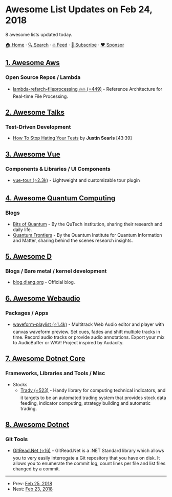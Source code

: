 # Awesome List Updates on Feb 24, 2018

8 awesome lists updated today.

[🏠 Home](/README.md) · [🔍 Search](https://www.trackawesomelist.com/search/) · [🔥 Feed](https://www.trackawesomelist.com/rss.xml) · [📮 Subscribe](https://trackawesomelist.us17.list-manage.com/subscribe?u=d2f0117aa829c83a63ec63c2f&id=36a103854c) · [❤️  Sponsor](https://github.com/sponsors/theowenyoung)



## [1. Awesome Aws](/content/donnemartin/awesome-aws/README.md)

### Open Source Repos / Lambda

*   [lambda-refarch-fileprocessing :fire::fire: (⭐449)](https://github.com/awslabs/lambda-refarch-fileprocessing) - Reference Architecture for Real-time File Processing.

## [2. Awesome Talks](/content/JanVanRyswyck/awesome-talks/README.md)

### Test-Driven Development

*   [How To Stop Hating Your Tests](https://vimeo.com/145917204) by **Justin Searls** \[43:39]

## [3. Awesome Vue](/content/vuejs/awesome-vue/README.md)

### Components & Libraries / UI Components

*   [vue-tour (⭐2.3k)](https://github.com/pulsardev/vue-tour) - Lightweight and customizable tour plugin

## [4. Awesome Quantum Computing](/content/desireevl/awesome-quantum-computing/README.md)

### Blogs

*   [Bits of Quantum](http://blog.qutech.nl/) - By the QuTech institution, sharing their research and daily life.
*   [Quantum Frontiers](https://quantumfrontiers.com/) - By the Quantum Institute for Quantum Information and Matter, sharing behind the scenes research insights.

## [5. Awesome D](/content/dlang-community/awesome-d/README.md)

### Blogs / Bare metal / kernel development

*   [blog.dlang.org](https://dlang.org/blog/) - Official blog.

## [6. Awesome Webaudio](/content/notthetup/awesome-webaudio/README.md)

### Packages / Apps

*   [waveform-playlist (⭐1.4k)](https://github.com/naomiaro/waveform-playlist) - Multitrack Web Audio editor and player with canvas waveform preview. Set cues, fades and shift multiple tracks in time. Record audio tracks or provide audio annotations. Export your mix to AudioBuffer or WAV! Project inspired by Audacity.

## [7. Awesome Dotnet Core](/content/thangchung/awesome-dotnet-core/README.md)

### Frameworks, Libraries and Tools / Misc

*   Stocks
    *   [Trady (⭐523)](https://github.com/lppkarl/Trady) - Handy library for computing technical indicators, and it targets to be an automated trading system that provides stock data feeding, indicator computing, strategy building and automatic trading.

## [8. Awesome Dotnet](/content/quozd/awesome-dotnet/README.md)

### Git Tools

*   [GitRead.Net (⭐16)](https://github.com/kingsimmy/GitRead.Net) - GitRead.Net is a .NET Standard library which allows you to very easily interrogate a Git repository that you have on disk. It allows you to enumerate the commit log, count lines per file and list files changed by a commit.

---

- Prev: [Feb 25, 2018](/content/2018/02/25/README.md)
- Next: [Feb 23, 2018](/content/2018/02/23/README.md)